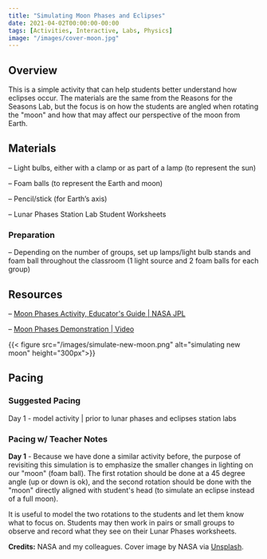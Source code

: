 ```yaml
---
title: "Simulating Moon Phases and Eclipses"
date: 2021-04-02T00:00:00-00:00
tags: [Activities, Interactive, Labs, Physics]
image: "/images/cover-moon.jpg"
---
```


## Overview

This is a simple activity that can help students better understand how eclipses occur. The materials are the same from the Reasons for the Seasons Lab, but the focus is on how the students are angled when rotating the "moon" and how that may affect our perspective of the moon from Earth.

## Materials

– Light bulbs, either with a clamp or as part of a lamp (to represent the sun)

– Foam balls (to represent the Earth and moon)

– Pencil/stick (for Earth’s axis)

– Lunar Phases Station Lab Student Worksheets

### Preparation

– Depending on the number of groups, set up lamps/light bulb stands and foam ball throughout the classroom (1 light source and 2 foam balls for each group)

## Resources

– [Moon Phases Activity, Educator's Guide | NASA JPL](https://www.jpl.nasa.gov/edu/teach/activity/moon-phases/)

– [Moon Phases Demonstration | Video](https://www.youtube.com/watch?v=wz01pTvuMa0)

{{< figure src="/images/simulate-new-moon.png" alt="simulating new moon" height="300px">}}

## Pacing

### Suggested Pacing

Day 1 - model activity | prior to lunar phases and eclipses station labs

### Pacing w/ Teacher Notes

**Day 1** - Because we have done a similar activity before, the purpose of revisiting this simulation is to emphasize the smaller changes in lighting on our "moon" (foam ball). The first rotation should be done at a 45 degree angle (up or down is ok), and the second rotation should be done with the "moon" directly aligned with student's head (to simulate an eclipse instead of a full moon).

It is useful to model the two rotations to the students and let them know what to focus on. Students may then work in pairs or small groups to observe and record what they see on their Lunar Phases worksheets.

**Credits:** NASA and my colleagues. Cover image by NASA via [Unsplash](https://unsplash.com/photos/V4ZksNimxLk).
